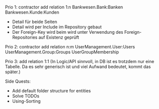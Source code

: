 Prio 1: contractor add relation 1:n Bankwesen.Bank:Banken Bankwesen.Kunde:Kunden
- Detail für beide Seiten
- Detail wird per Include im Repository gebaut
- Der Foreign-Key wird beim wird unter Verwendung des Foreign-Repositories auf Existenz geprüft 

Prio 2: contractor add relation n:m UserManagement.User:Users UserManagement.Group:Groups UserGroupMembership

Prio 3: add relation 1:1 (In Logic/API sinnvoll, in DB ist es trotzdem nur eine Tabelle. Da es sehr generisch ist und viel Aufwand bedeutet, kommt das später.)

Side Quests:
- Add default folder structure for entities 
- Solve TODOs
- Using-Sorting